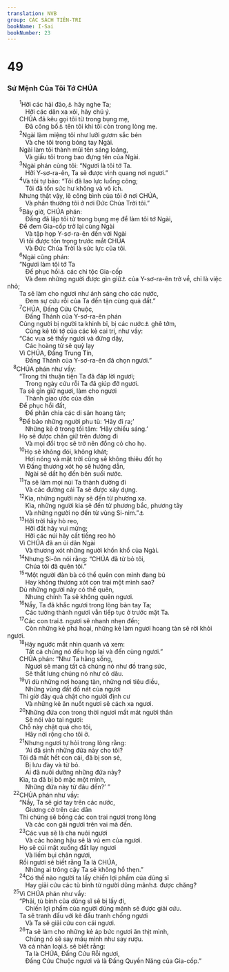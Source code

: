 ```yaml
---
translation: NVB
group: CÁC SÁCH TIÊN-TRI
bookName: I-Sai 
bookNumber: 23
---
```


<div class="title"><h1>49</h1><h3>Sứ Mệnh Của Tôi Tớ CHÚA </h3></div>
<span class="verse es_49_1">  <sup>1</sup>Hỡi các hải đảo,<a data-toggle="tooltip" data-placement="bottom" title="Ctd: duyên hải">⚓</a> hãy nghe Ta; <br/>   Hỡi các dân xa xôi, hãy chú ý. <br/>  CHÚA đã kêu gọi tôi từ trong bụng mẹ, <br/>   Đã công bố<a data-toggle="tooltip" data-placement="bottom" title="Ctd: đặt tên">⚓</a> tên tôi khi tôi còn trong lòng mẹ. <br/></span>
<span class="verse es_49_2">  <sup>2</sup>Ngài làm miệng tôi như lưỡi gươm sắc bén <br/>   Và che tôi trong bóng tay Ngài. <br/>  Ngài làm tôi thành mũi tên sáng loáng, <br/>   Và giấu tôi trong bao đựng tên của Ngài. <br/></span>
<span class="verse es_49_3">  <sup>3</sup>Ngài phán cùng tôi: “Ngươi là tôi tớ Ta. <br/>   Hỡi Y-sơ-ra-ên, Ta sẽ được vinh quang nơi ngươi.” <br/></span>
<span class="verse es_49_4">  <sup>4</sup>Và tôi tự bảo: “Tôi đã lao lực luống công; <br/>   Tôi đã tổn sức hư không và vô ích. <br/>  Nhưng thật vậy, lẽ công bình của tôi ở nơi CHÚA, <br/>   Và phần thưởng tôi ở nơi Đức Chúa Trời tôi.” <br/></span>
<span class="verse es_49_5">  <sup>5</sup>Bây giờ, CHÚA phán: <br/>   Đấng đã lập tôi từ trong bụng mẹ để làm tôi tớ Ngài, <br/>  Để đem Gia-cốp trở lại cùng Ngài <br/>   Và tập họp Y-sơ-ra-ên đến với Ngài <br/>  Vì tôi được tôn trọng trước mắt CHÚA<br/>   Và Đức Chúa Trời là sức lực của tôi. <br/></span>
<span class="verse es_49_6">  <sup>6</sup>Ngài cũng phán: <br/>  “Ngươi làm tôi tớ Ta <br/>   Để phục hồi<a data-toggle="tooltip" data-placement="bottom" title="Nt: dấy lên">⚓</a> các chi tộc Gia-cốp <br/>   Và đem những người được gìn giữ<a data-toggle="tooltip" data-placement="bottom" title="Ctd: những người sống sót">⚓</a> của Y-sơ-ra-ên trở về, chỉ là việc nhỏ; <br/>  Ta sẽ làm cho ngươi như ánh sáng cho các nước, <br/>   Đem sự cứu rỗi của Ta đến tận cùng quả đất.” <br/></span>
<span class="verse es_49_7">  <sup>7</sup>CHÚA, Đấng Cứu Chuộc, <br/>   Đấng Thánh của Y-sơ-ra-ên phán <br/>  Cùng người bị người ta khinh bỉ, bị các nước<a data-toggle="tooltip" data-placement="bottom" title="Nt: nước (số ít)">⚓</a> ghê tởm, <br/>   Cùng kẻ tôi tớ của các kẻ cai trị, như vầy: <br/>  “Các vua sẽ thấy ngươi và đứng dậy, <br/>   Các hoàng tử sẽ quỳ lạy <br/>  Vì CHÚA, Đấng Trung Tín, <br/>   Đấng Thánh của Y-sơ-ra-ên đã chọn ngươi.” <br/></span>
<span class="verse es_49_8"> <sup>8</sup>CHÚA phán như vầy: <br/>  “Trong thì thuận tiện Ta đã đáp lời ngươi; <br/>   Trong ngày cứu rỗi Ta đã giúp đỡ ngươi. <br/>  Ta sẽ gìn giữ ngươi, làm cho ngươi <br/>   Thành giao ước của dân <br/>  Để phục hồi đất, <br/>   Để phân chia các di sản hoang tàn; <br/></span>
<span class="verse es_49_9">  <sup>9</sup>Để bảo những người phu tù: ‘Hãy đi ra;’ <br/>   Những kẻ ở trong tối tăm: ‘Hãy chiếu sáng.’ <br/>  Họ sẽ được chăn giữ trên đường đi <br/>   Và mọi đồi trọc sẽ trở nên đồng cỏ cho họ. <br/></span>
<span class="verse es_49_10">  <sup>10</sup>Họ sẽ không đói, không khát; <br/>   Hơi nóng và mặt trời cũng sẽ không thiêu đốt họ <br/>  Vì Đấng thương xót họ sẽ hướng dẫn, <br/>   Ngài sẽ dắt họ đến bên suối nước. <br/></span>
<span class="verse es_49_11">  <sup>11</sup>Ta sẽ làm mọi núi Ta thành đường đi <br/>   Và các đường cái Ta sẽ được xây dựng. <br/></span>
<span class="verse es_49_12">  <sup>12</sup>Kìa, những người này sẽ đến từ phương xa. <br/>   Kìa, những người kia sẽ đến từ phương bắc, phương tây <br/>   Và những người nọ đến từ vùng Si-nim.”<a data-toggle="tooltip" data-placement="bottom" title="Văn bản cổ Qumran ghi: Syene, có thể là vùng Aswan, Ai-cập">⚓</a><br/></span>
<span class="verse es_49_13">  <sup>13</sup>Hỡi trời hãy hò reo, <br/>   Hỡi đất hãy vui mừng; <br/>   Hỡi các núi hãy cất tiếng reo hò <br/>  Vì CHÚA đã an ủi dân Ngài <br/>   Và thương xót những người khốn khổ của Ngài. <br/></span>
<span class="verse es_49_14">  <sup>14</sup>Nhưng Si-ôn nói rằng: “CHÚA đã từ bỏ tôi, <br/>   Chúa tôi đã quên tôi.” <br/></span>
<span class="verse es_49_15">  <sup>15</sup>“Một người đàn bà có thể quên con mình đang bú <br/>   Hay không thương xót con trai một mình sao? <br/>  Dù những người này có thể quên, <br/>   Nhưng chính Ta sẽ không quên ngươi. <br/></span>
<span class="verse es_49_16">  <sup>16</sup>Nầy, Ta đã khắc ngươi trong lòng bàn tay Ta; <br/>   Các tường thành ngươi vẫn tiếp tục ở trước mặt Ta. <br/></span>
<span class="verse es_49_17">  <sup>17</sup>Các con trai<a data-toggle="tooltip" data-placement="bottom" title="Văn bản cổ Qumran và vài bản khác ghi ‘những người xây cất’">⚓</a> ngươi sẽ nhanh nhẹn đến; <br/>   Còn những kẻ phá hoại, những kẻ làm ngươi hoang tàn sẽ rời khỏi ngươi. <br/></span>
<span class="verse es_49_18">  <sup>18</sup>Hãy ngước mắt nhìn quanh và xem: <br/>   Tất cả chúng nó đều họp lại và đến cùng ngươi.” <br/>  CHÚA phán: “Như Ta hằng sống, <br/>   Ngươi sẽ mang tất cả chúng nó như đồ trang sức, <br/>   Sẽ thắt lưng chúng nó như cô dâu. <br/></span>
<span class="verse es_49_19">  <sup>19</sup>Vì dù những nơi hoang tàn, những nơi tiêu điều, <br/>   Những vùng đất đổ nát của ngươi <br/>  Thì giờ đây quá chật cho người định cư <br/>   Và những kẻ ăn nuốt ngươi sẽ cách xa ngươi. <br/></span>
<span class="verse es_49_20">  <sup>20</sup>Những đứa con trong thời ngươi mất mát người thân <br/>   Sẽ nói vào tai ngươi: <br/>  Chỗ này chật quá cho tôi, <br/>   Hãy nới rộng cho tôi ở. <br/></span>
<span class="verse es_49_21">  <sup>21</sup>Nhưng ngươi tự hỏi trong lòng rằng: <br/>   ‘Ai đã sinh những đứa này cho tôi? <br/>  Tôi đã mất hết con cái, đã bị son sẻ, <br/>   Bị lưu đày và từ bỏ. <br/>   Ai đã nuôi dưỡng những đứa này? <br/>  Kìa, ta đã bị bỏ mặc một mình, <br/>   Những đứa này từ đâu đến?’ ” <br/></span>
<span class="verse es_49_22"> <sup>22</sup>CHÚA phán như vầy: <br/>  “Nầy, Ta sẽ giơ tay trên các nước, <br/>   Giương cờ trên các dân <br/>  Thì chúng sẽ bồng các con trai ngươi trong lòng <br/>   Và các con gái ngươi trên vai mà đến. <br/></span>
<span class="verse es_49_23">  <sup>23</sup>Các vua sẽ là cha nuôi ngươi <br/>   Và các hoàng hậu sẽ là vú em của ngươi. <br/>  Họ sẽ cúi mặt xuống đất lạy ngươi <br/>   Và liếm bụi chân ngươi, <br/>  Rồi ngươi sẽ biết rằng Ta là CHÚA, <br/>   Những ai trông cậy Ta sẽ không hổ thẹn.” <br/></span>
<span class="verse es_49_24">  <sup>24</sup>Có thể nào người ta lấy chiến lợi phẩm của dũng sĩ <br/>   Hay giải cứu các tù binh từ người dũng mãnh<a data-toggle="tooltip" data-placement="bottom" title="MT: công chính. Văn bản cổ Qumran và một vài bản dịch cổ: người dũng mãnh">⚓</a> được chăng? <br/></span>
<span class="verse es_49_25"> <sup>25</sup>Vì CHÚA phán như vầy: <br/>  “Phải, tù binh của dũng sĩ sẽ bị lấy đi, <br/>   Chiến lợi phẩm của người dũng mãnh sẽ được giải cứu. <br/>  Ta sẽ tranh đấu với kẻ đấu tranh chống ngươi <br/>   Và Ta sẽ giải cứu con cái ngươi. <br/></span>
<span class="verse es_49_26">  <sup>26</sup>Ta sẽ làm cho những kẻ áp bức ngươi ăn thịt mình, <br/>   Chúng nó sẽ say máu mình như say rượu. <br/>  Và cả nhân loại<a data-toggle="tooltip" data-placement="bottom" title="Nt: xác thịt">⚓</a> sẽ biết rằng: <br/>   Ta là CHÚA, Đấng Cứu Rỗi ngươi, <br/>   Đấng Cứu Chuộc ngươi và là Đấng Quyền Năng của Gia-cốp.” <br/></span>
